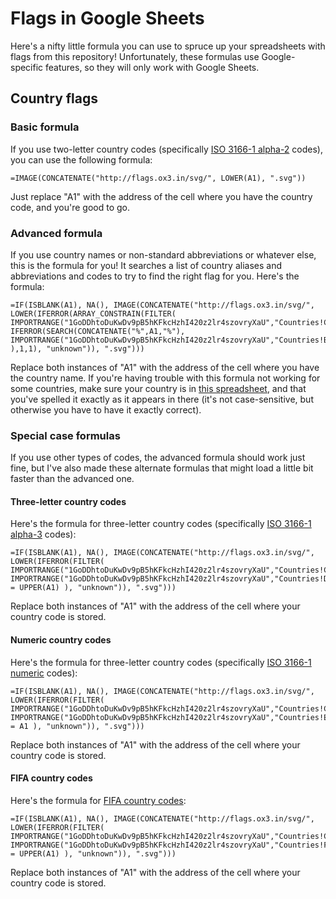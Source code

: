 # Flags in Google Sheets

Here's a nifty little formula you can use to spruce up your spreadsheets with flags from this repository! Unfortunately, these formulas use Google-specific features, so they will only work with Google Sheets.

## Country flags

### Basic formula

If you use two-letter country codes (specifically [ISO 3166-1 alpha-2](https://en.wikipedia.org/wiki/ISO_3166-1_alpha-2#Officially_assigned_code_elements) codes), you can use the following formula:

```
=IMAGE(CONCATENATE("http://flags.ox3.in/svg/", LOWER(A1), ".svg"))
```

Just replace "A1" with the address of the cell where you have the country code, and you're good to go.


### Advanced formula

If you use country names or non-standard abbreviations or whatever else, this is the formula for you! It searches a list of country aliases and abbreviations and codes to try to find the right flag for you. Here's the formula:

```
=IF(ISBLANK(A1), NA(), IMAGE(CONCATENATE("http://flags.ox3.in/svg/", LOWER(IFERROR(ARRAY_CONSTRAIN(FILTER( IMPORTRANGE("1GoDDhtoDuKwDv9pB5hKFkcHzhI420z2lr4szovryXaU","Countries!C2:C"), IFERROR(SEARCH(CONCATENATE("%",A1,"%"), IMPORTRANGE("1GoDDhtoDuKwDv9pB5hKFkcHzhI420z2lr4szovryXaU","Countries!B2:B"))) ),1,1), "unknown")), ".svg")))
```

Replace both instances of "A1" with the address of the cell where you have the country name. If you're having trouble with this formula not working for some countries, make sure your country is in [this spreadsheet](https://docs.google.com/spreadsheets/d/1GoDDhtoDuKwDv9pB5hKFkcHzhI420z2lr4szovryXaU/edit#gid=0), and that you've spelled it exactly as it appears in there (it's not case-sensitive, but otherwise you have to have it exactly correct).


### Special case formulas

If you use other types of codes, the advanced formula should work just fine, but I've also made these alternate formulas that might load a little bit faster than the advanced one.


#### Three-letter country codes

Here's the formula for three-letter country codes (specifically [ISO 3166-1 alpha-3](https://en.wikipedia.org/wiki/ISO_3166-1_alpha-3#Current_codes) codes):

```
=IF(ISBLANK(A1), NA(), IMAGE(CONCATENATE("http://flags.ox3.in/svg/", LOWER(IFERROR(FILTER(  IMPORTRANGE("1GoDDhtoDuKwDv9pB5hKFkcHzhI420z2lr4szovryXaU","Countries!C2:C"), IMPORTRANGE("1GoDDhtoDuKwDv9pB5hKFkcHzhI420z2lr4szovryXaU","Countries!D2:D") = UPPER(A1) ), "unknown")), ".svg")))
```

Replace both instances of "A1" with the address of the cell where your country code is stored.


#### Numeric country codes

Here's the formula for three-letter country codes (specifically [ISO 3166-1 numeric](https://en.wikipedia.org/wiki/ISO_3166-1_numeric#Current_codes) codes):

```
=IF(ISBLANK(A1), NA(), IMAGE(CONCATENATE("http://flags.ox3.in/svg/", LOWER(IFERROR(FILTER(  IMPORTRANGE("1GoDDhtoDuKwDv9pB5hKFkcHzhI420z2lr4szovryXaU","Countries!C2:C"), IMPORTRANGE("1GoDDhtoDuKwDv9pB5hKFkcHzhI420z2lr4szovryXaU","Countries!E2:E") = A1 ), "unknown")), ".svg")))
```

Replace both instances of "A1" with the address of the cell where your country code is stored.


#### FIFA country codes

Here's the formula for [FIFA country codes](https://en.wikipedia.org/wiki/List_of_FIFA_country_codes):

```
=IF(ISBLANK(A1), NA(), IMAGE(CONCATENATE("http://flags.ox3.in/svg/", LOWER(IFERROR(FILTER(  IMPORTRANGE("1GoDDhtoDuKwDv9pB5hKFkcHzhI420z2lr4szovryXaU","Countries!C2:C"), IMPORTRANGE("1GoDDhtoDuKwDv9pB5hKFkcHzhI420z2lr4szovryXaU","Countries!F2:F") = UPPER(A1) ), "unknown")), ".svg")))
```

Replace both instances of "A1" with the address of the cell where your country code is stored.
